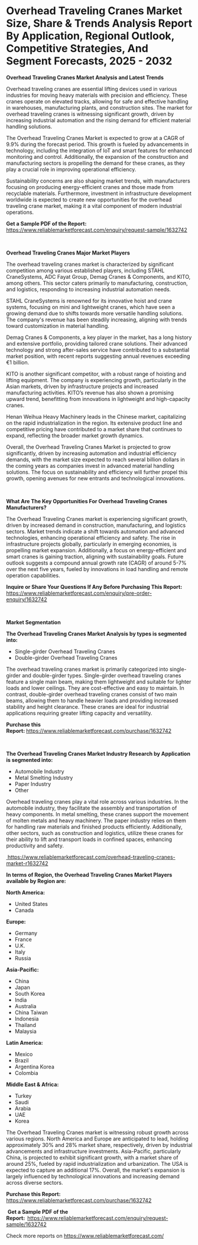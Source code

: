 <p><h1>Overhead Traveling Cranes Market Size, Share & Trends Analysis Report By Application, Regional Outlook, Competitive Strategies, And Segment Forecasts, 2025 - 2032</h1></p><p><strong>Overhead Traveling Cranes Market Analysis and Latest Trends</strong></p>
<p><p>Overhead traveling cranes are essential lifting devices used in various industries for moving heavy materials with precision and efficiency. These cranes operate on elevated tracks, allowing for safe and effective handling in warehouses, manufacturing plants, and construction sites. The market for overhead traveling cranes is witnessing significant growth, driven by increasing industrial automation and the rising demand for efficient material handling solutions.</p><p>The Overhead Traveling Cranes Market is expected to grow at a CAGR of 9.9% during the forecast period. This growth is fueled by advancements in technology, including the integration of IoT and smart features for enhanced monitoring and control. Additionally, the expansion of the construction and manufacturing sectors is propelling the demand for these cranes, as they play a crucial role in improving operational efficiency. </p><p>Sustainability concerns are also shaping market trends, with manufacturers focusing on producing energy-efficient cranes and those made from recyclable materials. Furthermore, investment in infrastructure development worldwide is expected to create new opportunities for the overhead traveling crane market, making it a vital component of modern industrial operations.</p></p>
<p><strong>Get a Sample PDF of the Report:&nbsp;</strong> <a href="https://www.reliablemarketforecast.com/enquiry/request-sample/1632742?utm_campaign=3327&utm_medium=2&utm_source=Github&utm_content=ia&utm_term=10042025&utm_id=overhead-traveling-cranes">https://www.reliablemarketforecast.com/enquiry/request-sample/1632742</a></p>
<p>&nbsp;</p>
<p><strong>Overhead Traveling Cranes Major Market Players</strong></p>
<p><p>The overhead traveling cranes market is characterized by significant competition among various established players, including STAHL CraneSystems, ADC Fayat Group, Demag Cranes & Components, and KITO, among others. This sector caters primarily to manufacturing, construction, and logistics, responding to increasing industrial automation needs.</p><p>STAHL CraneSystems is renowned for its innovative hoist and crane systems, focusing on mini and lightweight cranes, which have seen a growing demand due to shifts towards more versatile handling solutions. The company's revenue has been steadily increasing, aligning with trends toward customization in material handling.</p><p>Demag Cranes & Components, a key player in the market, has a long history and extensive portfolio, providing tailored crane solutions. Their advanced technology and strong after-sales service have contributed to a substantial market position, with recent reports suggesting annual revenues exceeding €1 billion.</p><p>KITO is another significant competitor, with a robust range of hoisting and lifting equipment. The company is experiencing growth, particularly in the Asian markets, driven by infrastructure projects and increased manufacturing activities. KITO’s revenue has also shown a promising upward trend, benefitting from innovations in lightweight and high-capacity cranes.</p><p>Henan Weihua Heavy Machinery leads in the Chinese market, capitalizing on the rapid industrialization in the region. Its extensive product line and competitive pricing have contributed to a market share that continues to expand, reflecting the broader market growth dynamics.</p><p>Overall, the Overhead Traveling Cranes Market is projected to grow significantly, driven by increasing automation and industrial efficiency demands, with the market size expected to reach several billion dollars in the coming years as companies invest in advanced material handling solutions. The focus on sustainability and efficiency will further propel this growth, opening avenues for new entrants and technological innovations.</p></p>
<p>&nbsp;</p>
<p><strong>What Are The Key Opportunities For Overhead Traveling Cranes Manufacturers?</strong></p>
<p><p>The Overhead Traveling Cranes market is experiencing significant growth, driven by increased demand in construction, manufacturing, and logistics sectors. Market trends indicate a shift towards automation and advanced technologies, enhancing operational efficiency and safety. The rise in infrastructure projects globally, particularly in emerging economies, is propelling market expansion. Additionally, a focus on energy-efficient and smart cranes is gaining traction, aligning with sustainability goals. Future outlook suggests a compound annual growth rate (CAGR) of around 5-7% over the next five years, fueled by innovations in load handling and remote operation capabilities.</p></p>
<p><strong>Inquire or Share Your Questions If Any Before Purchasing This Report:</strong> <a href="https://www.reliablemarketforecast.com/enquiry/pre-order-enquiry/1632742?utm_campaign=3327&utm_medium=2&utm_source=Github&utm_content=ia&utm_term=10042025&utm_id=overhead-traveling-cranes">https://www.reliablemarketforecast.com/enquiry/pre-order-enquiry/1632742</a></p>
<p>&nbsp;</p>
<p><strong>Market Segmentation</strong></p>
<p><strong>The Overhead Traveling Cranes Market Analysis by types is segmented into:</strong></p>
<p><ul><li>Single-girder Overhead Traveling Cranes</li><li>Double-girder Overhead Traveling Cranes</li></ul></p>
<p><p>The overhead traveling cranes market is primarily categorized into single-girder and double-girder types. Single-girder overhead traveling cranes feature a single main beam, making them lightweight and suitable for lighter loads and lower ceilings. They are cost-effective and easy to maintain. In contrast, double-girder overhead traveling cranes consist of two main beams, allowing them to handle heavier loads and providing increased stability and height clearance. These cranes are ideal for industrial applications requiring greater lifting capacity and versatility.</p></p>
<p><strong>Purchase this Report:&nbsp;</strong><a href="https://www.reliablemarketforecast.com/purchase/1632742?utm_campaign=3327&utm_medium=2&utm_source=Github&utm_content=ia&utm_term=10042025&utm_id=overhead-traveling-cranes">https://www.reliablemarketforecast.com/purchase/1632742</a></p>
<p>&nbsp;</p>
<p><strong>The Overhead Traveling Cranes Market Industry Research by Application is segmented into:</strong></p>
<p><ul><li>Automobile Industry</li><li>Metal Smelting Industry</li><li>Paper Industry</li><li>Other</li></ul></p>
<p><p>Overhead traveling cranes play a vital role across various industries. In the automobile industry, they facilitate the assembly and transportation of heavy components. In metal smelting, these cranes support the movement of molten metals and heavy machinery. The paper industry relies on them for handling raw materials and finished products efficiently. Additionally, other sectors, such as construction and logistics, utilize these cranes for their ability to lift and transport loads in confined spaces, enhancing productivity and safety.</p></p>
<p><a href="https://www.reliablemarketforecast.com/overhead-traveling-cranes-market-r1632742?utm_campaign=3327&utm_medium=2&utm_source=Github&utm_content=ia&utm_term=10042025&utm_id=overhead-traveling-cranes">&nbsp;https://www.reliablemarketforecast.com/overhead-traveling-cranes-market-r1632742</a></p>
<p><strong>In terms of Region, the Overhead Traveling Cranes Market Players available by Region are:</strong></p>
<p>
    <p> <strong> North America: </strong>
        <ul>
            <li>United States</li>
            <li>Canada</li>
        </ul>
        </p> 
    <p> <strong> Europe: </strong>
        <ul>
            <li>Germany</li>
            <li>France</li>
            <li>U.K.</li>
            <li>Italy</li>
            <li>Russia</li>
        </ul>
        </p> 
    <p> <strong> Asia-Pacific: </strong>
        <ul>
            <li>China</li>
            <li>Japan</li>
            <li>South Korea</li>
            <li>India</li>
            <li>Australia</li>
            <li>China Taiwan</li>
            <li>Indonesia</li>
            <li>Thailand</li>
            <li>Malaysia</li>
        </ul>
        </p> 
    <p> <strong> Latin America: </strong>
        <ul>
            <li>Mexico</li>
            <li>Brazil</li>
            <li>Argentina Korea</li>
            <li>Colombia</li>
        </ul>
        </p> 
    <p> <strong> Middle East & Africa: </strong>
        <ul>
            <li>Turkey</li>
            <li>Saudi</li>
            <li>Arabia</li>
            <li>UAE</li>
            <li>Korea</li>
        </ul>
    </p>
    </p>
<p><p>The Overhead Traveling Cranes market is witnessing robust growth across various regions. North America and Europe are anticipated to lead, holding approximately 30% and 28% market share, respectively, driven by industrial advancements and infrastructure investments. Asia-Pacific, particularly China, is projected to exhibit significant growth, with a market share of around 25%, fueled by rapid industrialization and urbanization. The USA is expected to capture an additional 17%. Overall, the market's expansion is largely influenced by technological innovations and increasing demand across diverse sectors.</p></p>
<p><strong>Purchase this Report: </strong><a href="https://www.reliablemarketforecast.com/purchase/1632742?utm_campaign=3327&utm_medium=2&utm_source=Github&utm_content=ia&utm_term=10042025&utm_id=overhead-traveling-cranes">https://www.reliablemarketforecast.com/purchase/1632742</a></p>
<p>&nbsp;<strong>Get a Sample PDF of the Report:&nbsp;&nbsp;</strong><a href="https://www.reliablemarketforecast.com/enquiry/request-sample/1632742?utm_campaign=3327&utm_medium=2&utm_source=Github&utm_content=ia&utm_term=10042025&utm_id=overhead-traveling-cranes">https://www.reliablemarketforecast.com/enquiry/request-sample/1632742</a></p>
<p><strong></strong></p>
<p>Check more reports on <a href="https://www.reliablemarketforecast.com/?utm_campaign=3327&utm_medium=2&utm_source=Github&utm_content=ia&utm_term=10042025&utm_id=overhead-traveling-cranes">https://www.reliablemarketforecast.com/</a></p>